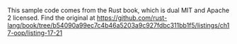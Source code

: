 This sample code comes from the Rust book, which is dual MIT and Apache 2 licensed.
Find the original at https://github.com/rust-lang/book/tree/b54090a99ec7c4b46a5203a9c927fdbc311bb1f5/listings/ch17-oop/listing-17-21
